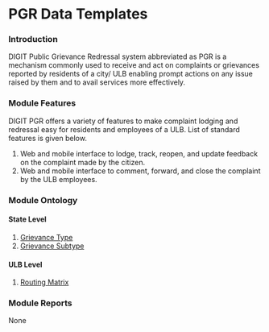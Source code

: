 # PGR Data Templates

### Introduction

DIGIT Public Grievance Redressal system abbreviated as PGR is a mechanism commonly used to receive and act on complaints or grievances reported by residents of a city/ ULB enabling prompt actions on any issue raised by them and to avail services more effectively.

### Module Features

DIGIT PGR offers a variety of features to make complaint lodging and redressal easy for residents and employees of a ULB. List of standard features is given below.

1. Web and mobile interface to lodge, track, reopen, and update feedback on the complaint made by the citizen.
2. Web and mobile interface to comment, forward, and close the complaint by the ULB employees.

### Module Ontology

#### State Level

1. [Grievance Type](grievance-type.md)
2. [Grievance Subtype](grievance-sub-type.md)

#### ULB Level

1. [Routing Matrix](routing-matrix.md)

### Module Reports

None

